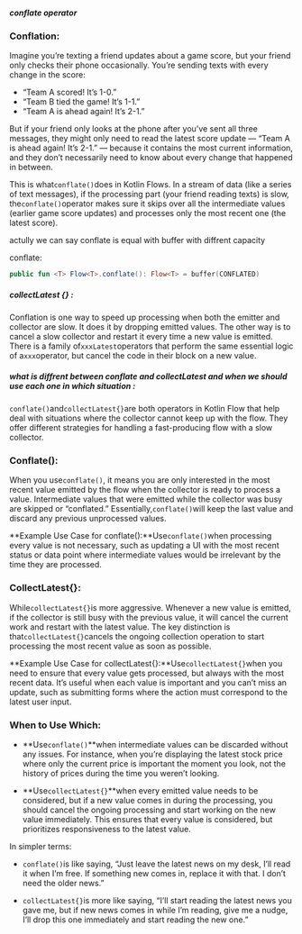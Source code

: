 ##### conflate operator

### Conflation:

Imagine you’re texting a friend updates about a game score, but your friend only checks their phone
occasionally. You’re sending texts with every change in the score:

- “Team A scored! It’s 1-0.”
- “Team B tied the game! It’s 1-1.”
- “Team A is ahead again! It’s 2-1.”

But if your friend only looks at the phone after you’ve sent all three messages, they might only
need to read the latest score update — “Team A is ahead again! It’s 2-1.” — because it contains the
most current information, and they don’t necessarily need to know about every change that happened
in between.

This is what`conflate()`does in Kotlin Flows. In a stream of data (like a series of text messages),
if the processing part (your friend reading texts) is slow, the`conflate()`operator makes sure it
skips over all the intermediate values (earlier game score updates) and processes only the most
recent one (the latest score).

actully we can say conflate is equal with buffer with diffrent capacity

conflate:

```kt
public fun <T> Flow<T>.conflate(): Flow<T> = buffer(CONFLATED)
```

##### collectLatest {} :

Conflation is one way to speed up processing when both the emitter and collector are slow. It does
it by dropping emitted values. The other way is to cancel a slow collector and restart it every time
a new value is emitted. There is a family of`xxxLatest`operators that perform the same essential
logic of a`xxx`operator, but cancel the code in their block on a new value.

##### what is diffrent between conflate and collectLatest and when we should use each one in which situation :

`conflate()`and`collectLatest{}`are both operators in Kotlin Flow that help deal with situations
where the collector cannot keep up with the flow. They offer different strategies for handling a
fast-producing flow with a slow collector.

### Conflate():

When you use`conflate()`, it means you are only interested in the most recent value emitted by the
flow when the collector is ready to process a value. Intermediate values that were emitted while the
collector was busy are skipped or “conflated.” Essentially,`conflate()`will keep the last value and
discard any previous unprocessed values.

**Example Use Case for conflate():**Use`conflate()`when processing every value is not necessary,
such as updating a UI with the most recent status or data point where intermediate values would be
irrelevant by the time they are processed.

### CollectLatest{}:

While`collectLatest{}`is more aggressive. Whenever a new value is emitted, if the collector is still
busy with the previous value, it will cancel the current work and restart with the latest value. The
key distinction is that`collectLatest{}`cancels the ongoing collection operation to start processing
the most recent value as soon as possible.

**Example Use Case for collectLatest{}:**Use`collectLatest{}`when you need to ensure that every
value gets processed, but always with the most recent data. It’s useful when each value is important
and you can’t miss an update, such as submitting forms where the action must correspond to the
latest user input.

### When to Use Which:

- **Use`conflate()`**when intermediate values can be discarded without any issues. For instance,
  when you’re displaying the latest stock price where only the current price is important the moment
  you look, not the history of prices during the time you weren’t looking.

- **Use`collectLatest{}`**when every emitted value needs to be considered, but if a new value comes
  in during the processing, you should cancel the ongoing processing and start working on the new
  value immediately. This ensures that every value is considered, but prioritizes responsiveness to
  the latest value.

In simpler terms:

- `conflate()`is like saying, “Just leave the latest news on my desk, I’ll read it when I’m free. If
  something new comes in, replace it with that. I don’t need the older news.”

- `collectLatest{}`is more like saying, “I’ll start reading the latest news you gave me, but if new
  news comes in while I’m reading, give me a nudge, I’ll drop this one immediately and start reading
  the new one.”

